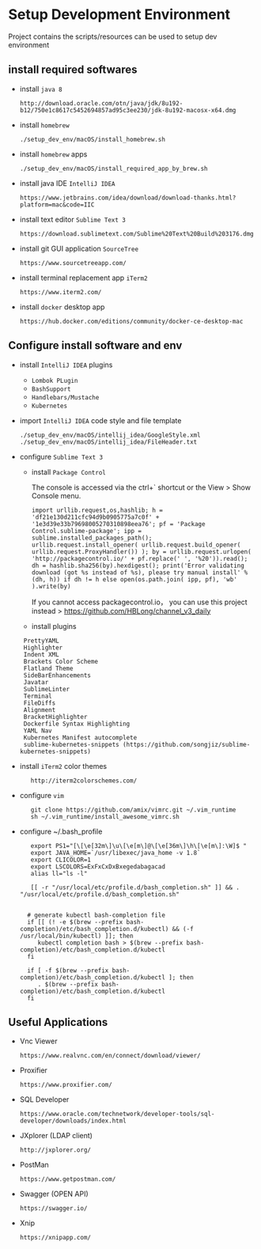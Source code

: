 # Setup Development Environment
Project contains the scripts/resources can be used to setup dev environment

## install required softwares

* install `java 8`

      http://download.oracle.com/otn/java/jdk/8u192-b12/750e1c8617c5452694857ad95c3ee230/jdk-8u192-macosx-x64.dmg

* install `homebrew`

      ./setup_dev_env/macOS/install_homebrew.sh

* install `homebrew` apps

      ./setup_dev_env/macOS/install_required_app_by_brew.sh
      
* install java IDE `IntelliJ IDEA`

      https://www.jetbrains.com/idea/download/download-thanks.html?platform=mac&code=IIC

* install text editor `Sublime Text 3`
    
      https://download.sublimetext.com/Sublime%20Text%20Build%203176.dmg

* install git GUI application `SourceTree`

      https://www.sourcetreeapp.com/
      
* install terminal replacement app `iTerm2`

      https://www.iterm2.com/

* install `docker` desktop app

      https://hub.docker.com/editions/community/docker-ce-desktop-mac
      
## Configure install software and env

* install `IntelliJ IDEA` plugins

  - `Lombok PLugin`
  - `BashSupport`
  - `Handlebars/Mustache`
  - `Kubernetes`

* import `IntelliJ IDEA` code style and file template

      ./setup_dev_env/macOS/intellij_idea/GoogleStyle.xml
      ./setup_dev_env/macOS/intellij_idea/FileHeader.txt

* configure `Sublime Text 3` 

  - install `Package Control`
      
    The console is accessed via the ctrl+` shortcut or the View > Show Console menu.
    
        import urllib.request,os,hashlib; h = 'df21e130d211cfc94d9b0905775a7c0f' + '1e3d39e33b79698005270310898eea76'; pf = 'Package Control.sublime-package'; ipp = sublime.installed_packages_path(); urllib.request.install_opener( urllib.request.build_opener( urllib.request.ProxyHandler()) ); by = urllib.request.urlopen( 'http://packagecontrol.io/' + pf.replace(' ', '%20')).read(); dh = hashlib.sha256(by).hexdigest(); print('Error validating download (got %s instead of %s), please try manual install' % (dh, h)) if dh != h else open(os.path.join( ipp, pf), 'wb' ).write(by)
        
     If you cannot access packagecontrol.io， you can use this project instead > https://github.com/HBLong/channel_v3_daily
   
   - install plugins
   
   ```PrettyJson
    PrettyYAML
    Highlighter
    Indent XML
    Brackets Color Scheme
    Flatland Theme
    SideBarEnhancements
    Javatar
    SublimeLinter
    Terminal
    FileDiffs
    Alignment
    BracketHighlighter
    Dockerfile Syntax Highlighting
    YAML Nav
    Kubernetes Manifest autocomplete
    sublime-kubernetes-snippets (https://github.com/songjiz/sublime-kubernetes-snippets)
 
 * install `iTerm2` color themes
   
          http://iterm2colorschemes.com/
          
 * configure `vim`
 
          git clone https://github.com/amix/vimrc.git ~/.vim_runtime
          sh ~/.vim_runtime/install_awesome_vimrc.sh
 
 * configure ~/.bash_profile
 
          export PS1="[\[\e[32m\]\u\[\e[m\]@\[\e[36m\]\h\[\e[m\]:\W]$ "
          export JAVA_HOME=`/usr/libexec/java_home -v 1.8`
          export CLICOLOR=1
          export LSCOLORS=ExFxCxDxBxegedabagacad
          alias ll="ls -l"
          
          [[ -r "/usr/local/etc/profile.d/bash_completion.sh" ]] && . "/usr/local/etc/profile.d/bash_completion.sh"


         # generate kubectl bash-completion file
         if [[ (! -e $(brew --prefix bash-completion)/etc/bash_completion.d/kubectl) && (-f /usr/local/bin/kubectl) ]]; then
            kubectl completion bash > $(brew --prefix bash-completion)/etc/bash_completion.d/kubectl
         fi

         if [ -f $(brew --prefix bash-completion)/etc/bash_completion.d/kubectl ]; then
            . $(brew --prefix bash-completion)/etc/bash_completion.d/kubectl
         fi          
          
          
## Useful Applications

* Vnc Viewer

      https://www.realvnc.com/en/connect/download/viewer/
      
* Proxifier

      https://www.proxifier.com/
      
* SQL Developer

      https://www.oracle.com/technetwork/developer-tools/sql-developer/downloads/index.html
      
* JXplorer (LDAP client)

      http://jxplorer.org/

* PostMan

      https://www.getpostman.com/

* Swagger (OPEN API)

      https://swagger.io/
      
* Xnip

      https://xnipapp.com/


